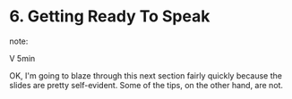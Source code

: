 # 6. Getting Ready To Speak

note:

V
5min

OK, I'm going to blaze through this next section fairly quickly because the slides are pretty self-evident. Some of the tips, on the other hand, are not.
